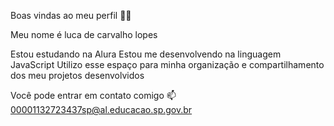 Boas vindas ao meu perfil 💙💙

Meu nome é luca de carvalho lopes

Estou estudando na Alura
Estou me desenvolvendo na linguagem JavaScript
Utilizo esse espaço para minha organização e compartilhamento dos meu projetos desenvolvidos

Você pode entrar em contato comigo 📫
00001132723437sp@al.educacao.sp.gov.br



